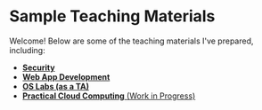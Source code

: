 # Sample Teaching Materials

Welcome! 
Below are some of the teaching materials I've prepared, including:
- [**Security**](security)
- [**Web App Development**](web)
- [**OS Labs (as a TA)**](os)
- [**Practical Cloud Computing** (Work in Progress)](cloud)
